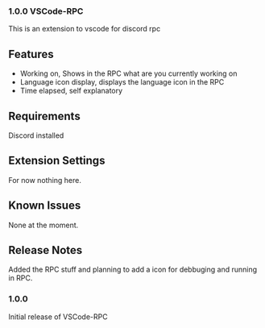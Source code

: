 ### 1.0.0 VSCode-RPC
This is an extension to vscode for discord rpc

## Features
- Working on, Shows in the RPC what are you currently working on
- Language icon display, displays the language icon in the RPC
- Time elapsed, self explanatory

## Requirements
Discord installed

## Extension Settings
For now nothing here.

## Known Issues
None at the moment.

## Release Notes
Added the RPC stuff and planning to add a icon for debbuging and running in RPC. 

### 1.0.0
Initial release of VSCode-RPC

